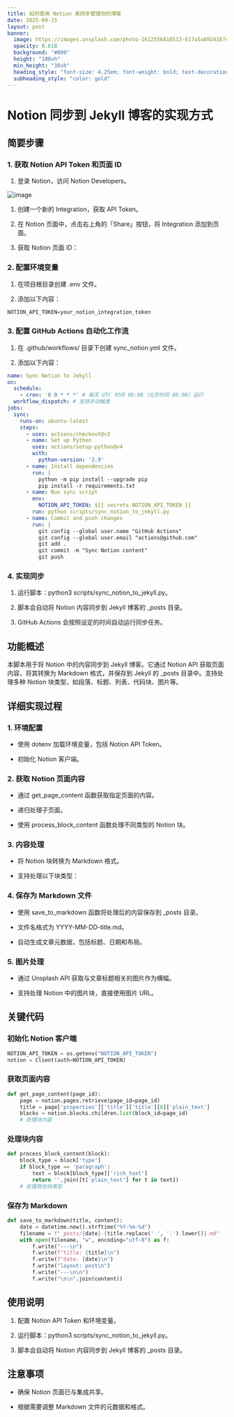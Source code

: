 ```yaml
---
title: 如何使用 Notion 来同步管理你的博客
date: 2025-09-15
layout: post
banner:
  image: https://images.unsplash.com/photo-1612556810513-617a5a892418?crop=entropy&cs=tinysrgb&fit=max&fm=jpg&ixid=M3w2OTIwMzJ8MHwxfHJhbmRvbXx8fHx8fHx8fDE3NTc5NjA5ODl8&ixlib=rb-4.1.0&q=80&w=1080
  opacity: 0.618
  background: "#000"
  height: "100vh"
  min_height: "38vh"
  heading_style: "font-size: 4.25em; font-weight: bold; text-decoration: underline"
  subheading_style: "color: gold"
---
```


# Notion 同步到 Jekyll 博客的实现方式

## 简要步骤

### 1. 获取 Notion API Token 和页面 ID

1. 登录 Notion，访问 Notion Developers。

![image](https://prod-files-secure.s3.us-west-2.amazonaws.com/a7a0cc5a-89b9-4cda-8686-1fba0ca52f40/d19c1afe-dea5-4312-9333-786b0ba83054/image.png?X-Amz-Algorithm=AWS4-HMAC-SHA256&X-Amz-Content-Sha256=UNSIGNED-PAYLOAD&X-Amz-Credential=ASIAZI2LB466SIKKHYJO%2F20250915%2Fus-west-2%2Fs3%2Faws4_request&X-Amz-Date=20250915T182948Z&X-Amz-Expires=3600&X-Amz-Security-Token=IQoJb3JpZ2luX2VjEAIaCXVzLXdlc3QtMiJGMEQCIGiM9WzmCcKLidChmZgiqAmnFKulxOgWwVazGEA5LeKFAiBhmL9Lz15AQJxU%2Frwiy%2FH0WOgM9SzXCj93yG1Sp7qwGyr%2FAwh7EAAaDDYzNzQyMzE4MzgwNSIMFPb4yrJb9HORxDC9KtwDM8XLZNqjd4tXUDVOOo8js%2F30Nkykz4AIhZbk5ZXw6yDp9pY1bHt3%2BrLsPmLU%2BQWOtOEiZZVjrOgppOWgVBeDPVsZOC5%2Bjauxv8ozc0WyGdrQbi%2BYeTND3hJnJri3gBpgY%2BX2I4KKYcgix%2ByhPlXZz%2BhBP56uEi0ZvKRlbtVCwKYb0P2O8tZXK%2FPpd%2FPPgmtszvpgOmZpUKmAg2EGJTdqwmOIWKwy5c%2BnVuKYlI%2BsGS%2BQlN2MfcdfLzwePfCem7P5Bm1ZzJ7ytWiPttm5MhHZ3zOg4dJZTI4ORYNoMeUVnLCbM4KYvDcklytJlGBI1n15xCKesstIqwOUWODFMocdU75AMV5UL1pRfBdXByNs8r2hRWtfplEBV8PrWxk8KoBwXa%2FmnTCAwrpEBk1INRJF70gLfI%2BSZiKm%2FHel%2Bf057IBvhaQ1mQtXy0cS7WZJQ3wN1GKSOXh0qGjGcaeEg9zV6SKI4jkokpgncB4jmF1P6VLrjpCb9sBD8fIcwL3MqUCLiT3dr95QwNBbpMKCCff5Pjudd1%2FUoEfH9DwUsTjYilxajLUTEoeaUysjGbWeSShwTIvFbMjOSAiPvzEmCoNcQL0PjtqlUux2vAv%2BpFEDqX9zdTAnNO%2BF%2BqqlDGEwt56hxgY6pgGc2%2FjtduCl1x4%2FhSo30JYBrOY0ESdIGgC5A5olkYKNViDQoR2YCZWWNvRL9mS22IbOlWV01nfsemcy9ZoHb7FvN56A1KpBEvfNUn%2FSQqOApoJM2NXQwhdAi35IA93m64VKxaxg%2BOlj0gIAwKfq5OFmbRDJYqwMmhXdyjCN%2Bw9bMeIrArx7Jqxl3h6U1DkWFNBpV8vDA8AWjWr2A%2F4V3kgt%2B3BnVmgd&X-Amz-Signature=7db283f6314dd65d1e3300a47cd2e6b6526a95ceb0ae2fb5545e984facb9be3a&X-Amz-SignedHeaders=host&x-amz-checksum-mode=ENABLED&x-id=GetObject)

1. 创建一个新的 Integration，获取 API Token。

1. 在 Notion 页面中，点击右上角的「Share」按钮，将 Integration 添加到页面。

1. 获取 Notion 页面 ID：


### 2. 配置环境变量

1. 在项目根目录创建 .env 文件。

1. 添加以下内容：

```javascript
NOTION_API_TOKEN=your_notion_integration_token
```

### 3. 配置 GitHub Actions 自动化工作流

1. 在 .github/workflows/ 目录下创建 sync_notion.yml 文件。

1. 添加以下内容：

```yaml
name: Sync Notion to Jekyll
on:
  schedule:
    - cron: '0 0 * * *' # 每天 UTC 时间 00:00（北京时间 08:00）运行
  workflow_dispatch: # 支持手动触发
jobs:
  sync:
    runs-on: ubuntu-latest
    steps:
      - uses: actions/checkout@v3
      - name: Set up Python
        uses: actions/setup-python@v4
        with:
          python-version: '3.9'
      - name: Install dependencies
        run: |
          python -m pip install --upgrade pip
          pip install -r requirements.txt
      - name: Run sync script
        env:
          NOTION_API_TOKEN: ${{ secrets.NOTION_API_TOKEN }}
        run: python scripts/sync_notion_to_jekyll.py
      - name: Commit and push changes
        run: |
          git config --global user.name "GitHub Actions"
          git config --global user.email "actions@github.com"
          git add .
          git commit -m "Sync Notion content"
          git push
```

### 4. 实现同步

1. 运行脚本：python3 scripts/sync_notion_to_jekyll.py。

1. 脚本会自动将 Notion 内容同步到 Jekyll 博客的 _posts 目录。

1. GitHub Actions 会按照设定的时间自动运行同步任务。

## 功能概述

本脚本用于将 Notion 中的内容同步到 Jekyll 博客。它通过 Notion API 获取页面内容，将其转换为 Markdown 格式，并保存到 Jekyll 的 _posts 目录中。支持处理多种 Notion 块类型，如段落、标题、列表、代码块、图片等。

## 详细实现过程

### 1. 环境配置

- 使用 dotenv 加载环境变量，包括 Notion API Token。

- 初始化 Notion 客户端。

### 2. 获取 Notion 页面内容

- 通过 get_page_content 函数获取指定页面的内容。

- 递归处理子页面。

- 使用 process_block_content 函数处理不同类型的 Notion 块。

### 3. 内容处理

- 将 Notion 块转换为 Markdown 格式。

- 支持处理以下块类型：


### 4. 保存为 Markdown 文件

- 使用 save_to_markdown 函数将处理后的内容保存到 _posts 目录。

- 文件名格式为 YYYY-MM-DD-title.md。

- 自动生成文章元数据，包括标题、日期和布局。

### 5. 图片处理

- 通过 Unsplash API 获取与文章标题相关的图片作为横幅。

- 支持处理 Notion 中的图片块，直接使用图片 URL。

## 关键代码

### 初始化 Notion 客户端

```python
NOTION_API_TOKEN = os.getenv("NOTION_API_TOKEN")
notion = Client(auth=NOTION_API_TOKEN)
```

### 获取页面内容

```python
def get_page_content(page_id):
    page = notion.pages.retrieve(page_id=page_id)
    title = page['properties']['title']['title'][0]['plain_text']
    blocks = notion.blocks.children.list(block_id=page_id)
    # 处理块内容
```

### 处理块内容

```python
def process_block_content(block):
    block_type = block['type']
    if block_type == 'paragraph':
        text = block[block_type]['rich_text']
        return ''.join([t['plain_text'] for t in text])
    # 处理其他块类型
```

### 保存为 Markdown

```python
def save_to_markdown(title, content):
    date = datetime.now().strftime("%Y-%m-%d")
    filename = f"_posts/{date}-{title.replace(' ', '-').lower()}.md"
    with open(filename, "w", encoding="utf-8") as f:
        f.write("---\n")
        f.write(f"title: {title}\n")
        f.write(f"date: {date}\n")
        f.write("layout: post\n")
        f.write("---\n\n")
        f.write("\n\n".join(content))
```

## 使用说明

1. 配置 Notion API Token 和环境变量。

1. 运行脚本：python3 scripts/sync_notion_to_jekyll.py。

1. 脚本会自动将 Notion 内容同步到 Jekyll 博客的 _posts 目录。

## 注意事项

- 确保 Notion 页面已与集成共享。

- 根据需要调整 Markdown 文件的元数据和格式。